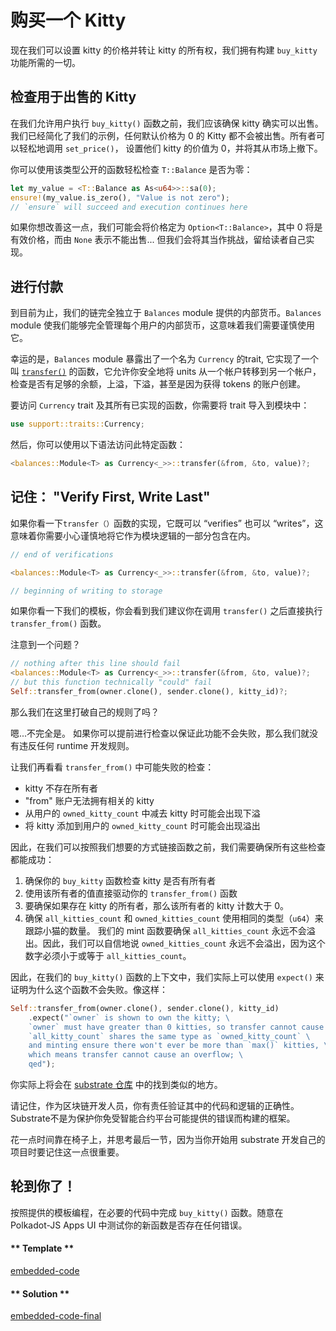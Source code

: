 # 购买一个 Kitty

现在我们可以设置 kitty 的价格并转让 kitty 的所有权，我们拥有构建 `buy_kitty` 功能所需的一切。

## 检查用于出售的 Kitty

在我们允许用户执行 `buy_kitty()` 函数之前，我们应该确保 kitty 确实可以出售。我们已经简化了我们的示例，任何默认价格为 0 的 Kitty 都不会被出售。所有者可以轻松地调用 `set_price()`， 设置他们 kitty 的价值为 0，并将其从市场上撤下。

你可以使用该类型公开的函数轻松检查 `T::Balance` 是否为零：

```rust
let my_value = <T::Balance as As<u64>>::sa(0);
ensure!(my_value.is_zero(), "Value is not zero");
// `ensure` will succeed and execution continues here
```

如果你想改善这一点，我们可能会将价格定为 `Option<T::Balance>`，其中 0 将是有效价格，而由 `None` 表示不能出售... 但我们会将其当作挑战，留给读者自己实现。

## 进行付款

到目前为止，我们的链完全独立于 `Balances` module 提供的内部货币。`Balances` module 使我们能够完全管理每个用户的内部货币，这意味着我们需要谨慎使用它。

幸运的是，`Balances` module 暴露出了一个名为 `Currency` 的trait, 它实现了一个叫 [`transfer()`](https://crates.parity.io/srml_support/traits/trait.Currency.html#tymethod.transfer) 的函数，它允许你安全地将 units 从一个帐户转移到另一个帐户，检查是否有足够的余额，上溢，下溢，甚至是因为获得 tokens 的账户创建。

要访问 `Currency` trait 及其所有已实现的函数，你需要将 trait 导入到模块中：

```rust
use support::traits::Currency;
```

然后，你可以使用以下语法访问此特定函数：

```rust
<balances::Module<T> as Currency<_>>::transfer(&from, &to, value)?;
```

## 记住： "Verify First, Write Last"

如果你看一下`transfer（）`函数的实现，它既可以 “verifies” 也可以 “writes”，这意味着你需要小心谨慎地将它作为模块逻辑的一部分包含在内。

```rust
// end of verifications

<balances::Module<T> as Currency<_>>::transfer(&from, &to, value)?;

// beginning of writing to storage
```

如果你看一下我们的模板，你会看到我们建议你在调用 `transfer()` 之后直接执行 `transfer_from()` 函数。

注意到一个问题？

```rust
// nothing after this line should fail
<balances::Module<T> as Currency<_>>::transfer(&from, &to, value)?;
// but this function technically "could" fail
Self::transfer_from(owner.clone(), sender.clone(), kitty_id)?;
```

那么我们在这里打破自己的规则了吗？

嗯...不完全是。 如果你可以提前进行检查以保证此功能不会失败，那么我们就没有违反任何 runtime 开发规则。

让我们再看看 `transfer_from()` 中可能失败的检查：

* kitty 不存在所有者
* "from" 账户无法拥有相关的 kitty
* 从用户的 `owned_kitty_count` 中减去 kitty 时可能会出现下溢
* 将 kitty 添加到用户的 `owned_kitty_count` 时可能会出现溢出

因此，在我们可以按照我们想要的方式链接函数之前，我们需要确保所有这些检查都能成功：

1. 确保你的 `buy_kitty` 函数检查 kitty 是否有所有者
2. 使用该所有者的值直接驱动你的 `transfer_from()` 函数
3. 要确保如果存在 kitty 的所有者，那么该所有者的 kitty 计数大于 0。
4. 确保 `all_kitties_count` 和 `owned_kitties_count` 使用相同的类型（`u64`）来跟踪小猫的数量。 我们的 mint 函数要确保 `all_kitties_count` 永远不会溢出。因此，我们可以自信地说 `owned_kitties_count` 永远不会溢出，因为这个数字必须小于或等于 `all_kitties_count`。

因此，在我们的 `buy_kitty()` 函数的上下文中，我们实际上可以使用 `expect()` 来证明为什么这个函数不会失败。像这样：

``` rust
Self::transfer_from(owner.clone(), sender.clone(), kitty_id)
    .expect("`owner` is shown to own the kitty; \
    `owner` must have greater than 0 kitties, so transfer cannot cause underflow; \
    `all_kitty_count` shares the same type as `owned_kitty_count` \
    and minting ensure there won't ever be more than `max()` kitties, \
    which means transfer cannot cause an overflow; \
    qed");
```

你实际上将会在 [substrate 仓库]((https://github.com/paritytech/substrate/search?q=expect)) 中的找到类似的地方。

请记住，作为区块链开发人员，你有责任验证其中的代码和逻辑的正确性。Substrate不是为保护你免受智能合约平台可能提供的错误而构建的框架。

花一点时间靠在椅子上，并思考最后一节，因为当你开始用 substrate 开发自己的项目时要记住这一点很重要。

## 轮到你了！

按照提供的模板编程，在必要的代码中完成 `buy_kitty()` 函数。随意在 Polkadot-JS Apps UI 中测试你的新函数是否存在任何错误。

<!-- tabs:start -->

#### ** Template **

[embedded-code](../../3/assets/3.3-template.rs ':include :type=code embed-template')

#### ** Solution **

[embedded-code-final](../../3/assets/3.3-finished-code.rs ':include :type=code embed-final')

<!-- tabs:end -->

